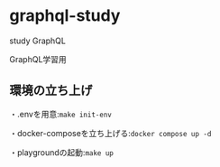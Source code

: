 # graphql-study
study GraphQL 
 
GraphQL学習用

## 環境の立ち上げ
・.envを用意:`make init-env` 

・docker-composeを立ち上げる:`docker compose up -d` 

・playgroundの起動:`make up`
